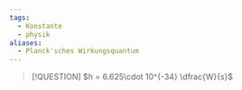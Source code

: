 ```yaml
---
tags:
  - Konstante
  - physik
aliases:
  - Planck'sches Wirkungsquantum
---
```


> [!QUESTION] $h = 6.625\cdot 10^{-34} \dfrac{W}{s}$